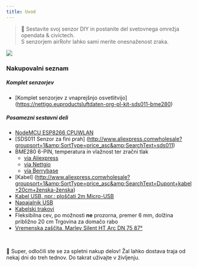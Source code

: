 ```yaml
---
title: Uvod
---
```

> 🚧 Sestavite svoj senzor DIY in postanite del svetovnega omrežja opendata &amp; civictech. <br> S senzorjem airRohr lahko sami merite onesnaženost zraka.


<img src="...docsairrohrparticulate-matter-air-quality-sensor-kit.jpeg" loading="lazy">

### Nakupovalni seznam
##### Komplet senzorjev
* [Komplet senzorjev z vnaprejšnjo osvetlitvijo] (https://nettigo.euproductsluftdaten-org-pl-kit-sds011-bme280)

##### Posamezni sestavni deli
* [NodeMCU ESP8266 CPUWLAN](https://www.aliexpress.com/wholesale?groupsort=1&SortType=price_asc&SearchText=nodemcu+v3+esp8266+ch340)
* [SDS011 Senzor za fini prah] (http://www.aliexpress.comwholesale?groupsort=1&amp;SortType=price_asc&amp;SearchText=sds011)
* BME280 6-PIN, temperatura in vlažnost ter zračni tlak
  - [via Aliexpress](https://www.aliexpress.com/wholesale?catId=0&initiative_id=SB_20200308040440&SearchText=bme280+-5V+%2B3.3V)
  - [via Nettgio](https://nettigo.eu/products/module-pressure-humidity-and-temperature-sensor-bosch-bme280)
  - [via Berrybase](https://www.berrybase.de/bauelemente/sensoren-module/feuchtigkeit/bme680-breakout-board-4in1-sensor-f-252-r-temperatur-luftfeuchtigkeit-luftdruck-und-luftg-252-t)
* [Kabel] (http://www.aliexpress.comwholesale?groupsort=1&amp;SortType=price_asc&amp;SearchText=Dupont+kabel+20cm+ženska-ženska)
* [Kabel USB, npr.: ploščati 2m Micro-USB](https://www.aliexpress.comwholesale?catId=0&amp;initiative_id=SB_20200308040708&amp;SearchText=micro+usb+ploščati+kabel+2m)
* [Napajalnik USB](https://www.aliexpress.com/wholesale?catId=0&initiative_id=SB_20200308040834&SearchText=single+micro+usb+eu+power+supply)
* [Kabelski trakovi](https://www.aliexpress.comwholesale?catId=0&amp;initiative_id=SB_20200308040852&amp;SearchText=cable+trakovi)
* Fleksibilna cev, po možnosti **ne** prozorna, premer 6 mm, dolžina približno 20 cm Trgovina za domačo rabo
* [Vremenska zaščita, Marley Silent HT Arc DN 75 87°](https://www.bauhaus.inforohrsystememarley-ht-bogen-p13625028)


<br>

🙌 Super, odločili ste se za spletni nakup delov!
Žal lahko dostava traja od nekaj dni do treh tednov.
Do takrat uživajte v življenju️.
